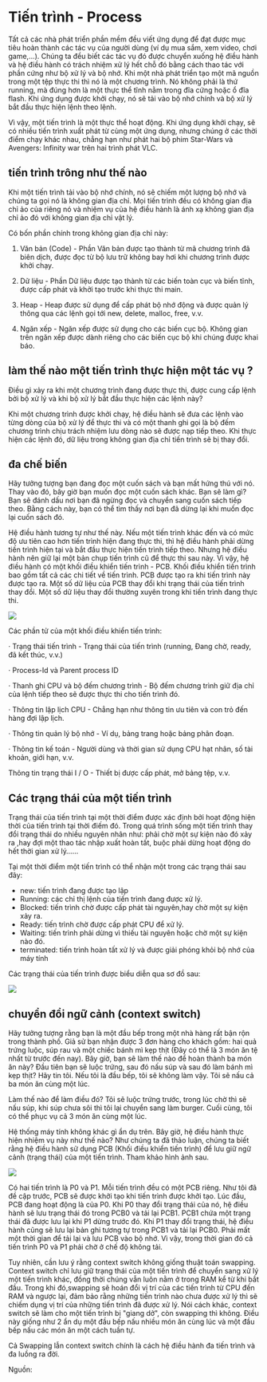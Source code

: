# Tiến trình - Process

Tất cả các nhà phát triển phần mềm đều viết ứng dụng để đạt được mục tiêu hoàn thành các tác vụ của người dùng (ví dụ mua sắm, xem video, chơi game,...). Chúng ta đều biết các tác vụ đó được chuyển xuống hệ điều hành và hệ điều hành có trách nhiệm xử lý hết chỗ đó bằng cách thao tác với phần cứng như bộ xử lý và bộ nhớ. Khi một nhà phát triển tạo một mã nguồn trong một tệp thực thi thì nó là một chương trình. Nó không phải là thứ running, mà đúng hơn là một thực thể tĩnh nằm trong đĩa cứng hoặc ổ đĩa flash. Khi ứng dụng được khởi chạy, nó sẽ tải vào bộ nhớ chính và bộ xử lý bắt đầu thực hiện lệnh theo lệnh.

Vì vậy, một tiến trình là một thực thể hoạt động. Khi ứng dụng khởi chạy, sẽ có nhiều tiến trình xuất phát từ cùng một ứng dụng, nhưng chúng ở các thời điểm chạy khác nhau, chẳng hạn như phát hai bộ phim Star-Wars và Avengers: Infinity war trên hai trình phát VLC.

## tiến trình trông như thế nào

Khi một tiến trình tải vào bộ nhớ chính, nó sẽ chiếm một lượng bộ nhớ và chúng ta gọi nó là không gian địa chỉ. Mọi tiến trình đều có không gian địa chỉ ảo của riêng nó và nhiệm vụ của hệ điều hành là ánh xạ không gian địa chỉ ảo đó với không gian địa chỉ vật lý.

Có bốn phần chính trong không gian địa chỉ này:

1. Văn bản (Code) - Phần Văn bản được tạo thành từ mã chương trình đã biên dịch, được đọc từ bộ lưu trữ không bay hơi khi chương trình được khởi chạy.

2. Dữ liệu - Phần Dữ liệu được tạo thành từ các biến toàn cục và biến tĩnh, được cấp phát và khởi tạo trước khi thực thi main.

3. Heap - Heap được sử dụng để cấp phát bộ nhớ động và được quản lý thông qua các lệnh gọi tới new, delete, malloc, free, v.v.

4. Ngăn xếp - Ngăn xếp được sử dụng cho các biến cục bộ. Không gian trên ngăn xếp được dành riêng cho các biến cục bộ khi chúng được khai báo.

## làm thế nào một tiến trình thực hiện một tác vụ ?
Điều gì xảy ra khi một chương trình đang được thực thi, được cung cấp lệnh bởi bộ xử lý và khi bộ xử lý bắt đầu thực hiện các lệnh này?

Khi một chương trình được khởi chạy, hệ điều hành sẽ đưa các lệnh vào từng dòng của bộ xử lý để thực thi và có một thanh ghi gọi là bộ đếm chương trình chịu trách nhiệm lưu dòng nào sẽ được nạp tiếp theo. Khi thực hiện các lệnh đó, dữ liệu trong không gian địa chỉ tiến trình sẽ bị thay đổi.

## đa chế biến

Hãy tưởng tượng bạn đang đọc một cuốn sách và bạn mất hứng thú với nó. Thay vào đó, bây giờ bạn muốn đọc một cuốn sách khác. Bạn sẽ làm gì? Bạn sẽ đánh dấu nơi bạn đã ngừng đọc và chuyển sang cuốn sách tiếp theo. Bằng cách này, bạn có thể tìm thấy nơi bạn đã dừng lại khi muốn đọc lại cuốn sách đó. 

Hệ điều hành tương tự như thế này. Nếu một tiến trình khác đến và có mức độ ưu tiên cao hơn tiến trình hiện đang thực thi, thì hệ điều hành phải dừng tiến trình hiện tại và bắt đầu thực hiện tiến trình tiếp theo. Nhưng hệ điều hành nên giữ lại một bản chụp tiến trình cũ để thực thi sau này. Vì vậy, hệ điều hành có một khối điều khiển tiến trình - PCB. Khối điều khiển tiến trình bao gồm tất cả các chi tiết về tiến trình. PCB được tạo ra khi tiến trình này được tạo ra. Một số dữ liệu của PCB thay đổi khi trạng thái của tiến trình thay đổi. Một số dữ liệu thay đổi thường xuyên trong khi tiến trình đang thực thi.

![](/pictures/PCB.PNG)

Các phần tử của một khối điều khiển tiến trình:

· Trạng thái tiến trình - Trạng thái của tiến trình (running, Đang chờ, ready, đã kết thúc, v.v.)

· Process-Id và Parent process ID

· Thanh ghi CPU và bộ đếm chương trình - Bộ đếm chương trình giữ địa chỉ của lệnh tiếp theo sẽ được thực thi cho tiến trình đó.

· Thông tin lập lịch CPU - Chẳng hạn như thông tin ưu tiên và con trỏ đến hàng đợi lập lịch.

· Thông tin quản lý bộ nhớ - Ví dụ, bảng trang hoặc bảng phân đoạn.

· Thông tin kế toán - Người dùng và thời gian sử dụng CPU hạt nhân, số tài khoản, giới hạn, v.v.

Thông tin trạng thái I / O - Thiết bị được cấp phát, mở bảng tệp, v.v.

## Các trạng thái của một tiến trình

Trạng thái của tiến trình tại một thời điểm được xác định bởi hoạt động hiện thời của tiến trình tại thời điếm đó. Trong quá trình sống một tiến trình thay đổi trạng thái do nhiều nguyên nhân như: phải chờ một sự kiện nào đó xảy ra ,hay đợi một thao tác nhập xuất hoàn tất, buộc phải dừng hoạt động do hết thời gian xử lý…… 

Tại một thời điểm một tiến trình có thể nhận một trong các trạng thái sau đây: 

* new: tiến trình đang được tạo lập 
* Running: các chỉ thị lệnh của tiến trình đang được xử lý. 
* Blocked: tiến trình chờ được cấp phát tài nguyên,hay chờ một sự kiện xảy ra. 
* Ready: tiến trình chờ được cấp phát CPU để xử lý. 
* Waiting: tiến trình phải dừng vì thiếu tài nguyên hoặc chờ một sự kiện nào đó. 
* terminated: tiến trình hoàn tất xử lý và được giải phóng khỏi bộ nhớ của máy tính

Các trạng thái của tiến trình được biểu diễn qua sơ đồ sau:

![](/pictures/process.png)

## chuyển đổi ngữ cảnh (context switch)

Hãy tưởng tượng rằng bạn là một đầu bếp trong một nhà hàng rất bận rộn trong thành phố. Giả sử bạn nhận được 3 đơn hàng cho khách gồm: hai quả trứng luộc, súp rau và một chiếc bánh mì kẹp thịt (Đây có thể là 3 món ăn tệ nhất từ ​​trước đến nay). Bây giờ, bạn sẽ làm thế nào để hoàn thành ba món ăn này? Đầu tiên bạn sẽ luộc trứng, sau đó nấu súp và sau đó làm bánh mì kẹp thịt? Hãy tin tôi. Nếu tôi là đầu bếp, tôi sẽ không làm vậy. Tôi sẽ nấu cả ba món ăn cùng một lúc.

Làm thế nào để làm điều đó? Tôi sẽ luộc trứng trước, trong lúc chờ thì sẽ nấu súp, khi súp chưa sôi thì tôi lại chuyển sang làm burger. Cuối cùng, tôi có thể phục vụ cả 3 món ăn cùng một lúc.

Hệ thống máy tính không khác gì ẩn dụ trên. Bây giờ, hệ điều hành thực hiện nhiệm vụ này như thế nào? Như chúng ta đã thảo luận, chúng ta biết rằng hệ điều hành sử dụng PCB (Khối điều khiển tiến trình) để lưu giữ ngữ cảnh (trạng thái) của một tiến trình. Tham khảo hình ảnh sau.

![](/pictures/context-switch.png)

Có hai tiến trình là P0 và P1. Mỗi tiến trình đều có một PCB riêng. Như tôi đã đề cập trước, PCB sẽ được khởi tạo khi tiến trình được khởi tạo. Lúc đầu, PCB đang hoạt động là của P0. Khi P0 thay đổi trạng thái của nó, hệ điều hành sẽ lưu trạng thái đó trong PCB0 và tải lại PCB1. PCB1 chứa một trạng thái đã được lưu lại khi P1 dừng trước đó. Khi P1 thay đổi trạng thái, hệ điều hành cũng sẽ lưu lại bản ghi tương tự trong PCB1 và ​​tải lại PCB0. Phải mất một thời gian để tải lại và lưu PCB vào bộ nhớ. Vì vậy, trong thời gian đó cả tiến trình P0 và P1 phải chờ ở chế độ không tải.

Tuy nhiên, cần lưu ý rằng context switch không giống thuật toán swapping. Context switch chỉ lưu giữ trạng thái của một tiến trình để chuyển sang xử lý một tiến trình khác, đồng thời chúng vẫn luôn nằm ở trong RAM kể từ khi bắt đầu. Trong khi đó,swapping sẽ hoán đổi vị trí của các tiến trình từ CPU đến RAM và ngược lại, đảm bảo rằng những tiến trình nào chưa được xử lý thì sẽ chiếm dụng vị trí của những tiến trình đã được xử lý. Nói cách khác, context switch sẽ làm cho một tiến trình bị "giang dở", còn swapping thì không. Điều này giống như 2 ẩn dụ một đầu bếp nấu nhiều món ăn cùng lúc và một đầu bếp nấu các món ăn một cách tuần tự.

Cả Swapping lẫn context switch chính là cách hệ điều hành đa tiến trình và đa luồng ra đời.

Nguồn: [](https://ichi.pro/vi/chuyen-doi-ngu-canh-theo-chieu-sau-32355302615858)